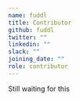 ```yaml
---
name: fuddl
title: Contributor
github: fuddl
twitter: ""
linkedin: ""
slack: ""
joining_date: ""
role: contributor
---
```


Still waiting for this
